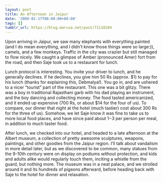 ```yaml
---
layout: post
title: An Afternoon in Jaipur
date: '2009-01-17T08:00:00+00:00'
tags: []
tumblr_url: https://blog.marcua.net/post/71118104
---
```

Upon arriving in Jaipur, we saw many elephants with everything painted (and I do mean everything, and I didn’t know those things were so large:)), camels, and a few monkeys. Traffic in the city was crazier but still managed to flow nicely. We caught a glimpse of Amber (pronounced Amer) fort from the road, and then Saje took us to a restaurant for lunch.

Lunch protocol is interesting. You invite your driver to lunch, and he generally declines. If he declines, you give him 50 Rs (approx. $1) to pay for his lunch (thanks for explaining this, Debmalya!). You go in, and are ushered to a nicer “tourist” part of the restaurant. This one was a bit glitzy. There was a boy in traditional Rajasthani garb with his dad playing an instrument, and the boy dancing and collecting money. The food tasted americanized, and it ended up expensive (700 Rs, or about $14 for the four of us). To compare, our dinner that night at the hotel (much tastier) cost about 300 Rs for the three of us). Somehow, we let Saje know it was fine to take us to more local food places, and have since paid about $1-$3 per person per meal, in addition to much taster food.

After lunch, we checked into our hotel, and headed to a late afternoon at the Albert museum, a collection of pretty awesome sculptures, weapons, paintings, and other goodies from the Jaipur region. I’ll talk about vandalism in more detail later, but as we discovered to be common, many statues from the 9-10th century were on display on podiums without protection, and kids and adults alike would regularly touch them, inciting a whistle from the guard, but nothing more. The museum was in a neat palace, and we strolled around it and its hundreds of pigeons afterward, before heading back with Saje to the hotel for dinner and relaxation.

